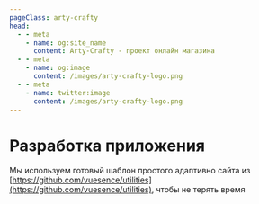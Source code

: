 ```yaml
---
pageClass: arty-crafty
head:
  - - meta
    - name: og:site_name
      content: Arty-Crafty - проект онлайн магазина
  - - meta
    - name: og:image
      content: /images/arty-crafty-logo.png
  - - meta
    - name: twitter:image
      content: /images/arty-crafty-logo.png
---
```


# Разработка приложения

Мы используем готовый шаблон простого адаптивно сайта из [https://github.com/vuesence/utilities](https://github.com/vuesence/utilities), чтобы не терять время
